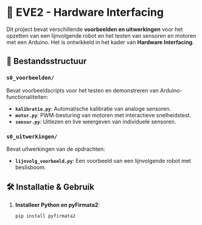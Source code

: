 # 🚀 EVE2 - Hardware Interfacing

Dit project bevat verschillende **voorbeelden en uitwerkingen** voor het opzetten van een lijnvolgende robot en het testen van sensoren en motoren met een Arduino. Het is ontwikkeld in het kader van **Hardware Interfacing**.

## 📂 Bestandsstructuur
### `s0_voorbeelden/`
Bevat voorbeeldscripts voor het testen en demonstreren van Arduino-functionaliteiten:
- **`kalibratie.py`**: Automatische kalibratie van analoge sensoren.  
- **`motor.py`**: PWM-besturing van motoren met interactieve snelheidstest.  
- **`sensor.py`**: Uitlezen en live weergeven van individuele sensoren.  

### `s0_uitwerkingen/`
Bevat uitwerkingen van de opdrachten:
- **`lijnvolg_voorbeeld.py`**: Een voorbeeld van een lijnvolgende robot met beslisboom.

## 🛠️ Installatie & Gebruik
1. **Installeer Python en pyFirmata2**:
   ```bash
   pip install pyfirmata2
